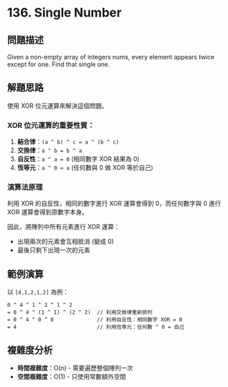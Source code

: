 # 136. Single Number

## 問題描述
Given a non-empty array of integers nums, every element appears twice except for one. Find that single one.

## 解題思路
使用 XOR 位元運算來解決這個問題。

### XOR 位元運算的重要性質：

1. **結合律**：`(a ^ b) ^ c = a ^ (b ^ c)`
2. **交換律**：`a ^ b = b ^ a`
3. **自反性**：`a ^ a = 0` (相同數字 XOR 結果為 0)
4. **恆等元**：`a ^ 0 = a` (任何數與 0 做 XOR 等於自己)

### 演算法原理
利用 XOR 的自反性，相同的數字進行 XOR 運算會得到 0，而任何數字與 0 進行 XOR 運算會得到原數字本身。

因此，將陣列中所有元素進行 XOR 運算：
- 出現兩次的元素會互相抵消 (變成 0)
- 最後只剩下出現一次的元素

## 範例演算

以 `[4,1,2,1,2]` 為例：

```
0 ^ 4 ^ 1 ^ 2 ^ 1 ^ 2
= 0 ^ 4 ^ (1 ^ 1) ^ (2 ^ 2)  // 利用交換律重新排列
= 0 ^ 4 ^ 0 ^ 0              // 利用自反性：相同數字 XOR = 0
= 4                          // 利用恆等元：任何數 ^ 0 = 自己
```


## 複雜度分析

- **時間複雜度**：O(n) - 需要遍歷整個陣列一次
- **空間複雜度**：O(1) - 只使用常數額外空間


